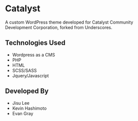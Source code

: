# Catalyst

A custom WordPress theme developed for Catalyst Community Development Corporation, forked from Underscores.

## Technologies Used

* Wordpress as a CMS
* PHP
* HTML
* SCSS/SASS
* Jquery/Javascript

## Developed By

* Jisu Lee
* Kevin Hashimoto
* Evan Gray
